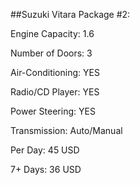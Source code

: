 ##Suzuki Vitara Package #2:

Engine Capacity: 1.6

Number of Doors: 3

Air-Conditioning: YES

Radio/CD Player: YES

Power Steering: YES

Transmission: Auto/Manual

Per Day: 45 USD

7+ Days: 36 USD
